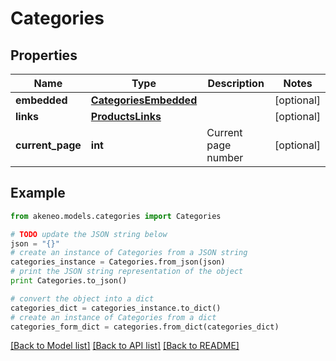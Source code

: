 # Categories


## Properties
Name | Type | Description | Notes
------------ | ------------- | ------------- | -------------
**embedded** | [**CategoriesEmbedded**](CategoriesEmbedded.md) |  | [optional] 
**links** | [**ProductsLinks**](ProductsLinks.md) |  | [optional] 
**current_page** | **int** | Current page number | [optional] 

## Example

```python
from akeneo.models.categories import Categories

# TODO update the JSON string below
json = "{}"
# create an instance of Categories from a JSON string
categories_instance = Categories.from_json(json)
# print the JSON string representation of the object
print Categories.to_json()

# convert the object into a dict
categories_dict = categories_instance.to_dict()
# create an instance of Categories from a dict
categories_form_dict = categories.from_dict(categories_dict)
```
[[Back to Model list]](../README.md#documentation-for-models) [[Back to API list]](../README.md#documentation-for-api-endpoints) [[Back to README]](../README.md)


